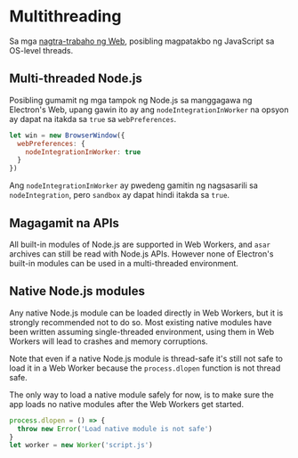 # Multithreading

Sa mga [ nagtra-trabaho ng Web](https://developer.mozilla.org/en/docs/Web/API/Web_Workers_API/Using_web_workers), posibling magpatakbo ng JavaScript sa OS-level threads.

## Multi-threaded Node.js

Posibling gumamit ng mga tampok ng Node.js sa manggagawa ng Electron's Web, upang gawin ito ay ang `nodeIntegrationInWorker` na opsyon ay dapat na itakda sa `true` sa `webPreferences`.

```javascript
let win = new BrowserWindow({
  webPreferences: {
    nodeIntegrationInWorker: true
  }
})
```

Ang `nodeIntegrationInWorker` ay pwedeng gamitin ng nagsasarili sa `nodeIntegration`, pero `sandbox` ay dapat hindi itakda sa `true`.

## Magagamit na APIs

All built-in modules of Node.js are supported in Web Workers, and `asar` archives can still be read with Node.js APIs. However none of Electron's built-in modules can be used in a multi-threaded environment.

## Native Node.js modules

Any native Node.js module can be loaded directly in Web Workers, but it is strongly recommended not to do so. Most existing native modules have been written assuming single-threaded environment, using them in Web Workers will lead to crashes and memory corruptions.

Note that even if a native Node.js module is thread-safe it's still not safe to load it in a Web Worker because the `process.dlopen` function is not thread safe.

The only way to load a native module safely for now, is to make sure the app loads no native modules after the Web Workers get started.

```javascript
process.dlopen = () => {
  throw new Error('Load native module is not safe')
}
let worker = new Worker('script.js')
```
